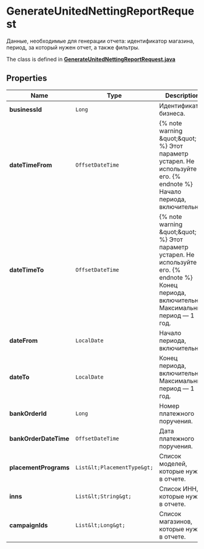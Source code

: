 

# GenerateUnitedNettingReportRequest

Данные, необходимые для генерации отчета: идентификатор магазина, период, за который нужен отчет, а также фильтры. 

The class is defined in **[GenerateUnitedNettingReportRequest.java](../../src/main/java/org/openapitools/model/GenerateUnitedNettingReportRequest.java)**

## Properties

Name | Type | Description | Notes
------------ | ------------- | ------------- | -------------
**businessId** | `Long` | Идентификатор бизнеса. | 
**dateTimeFrom** | `OffsetDateTime` | {% note warning \&quot;\&quot; %}  Этот параметр устарел. Не используйте его.  {% endnote %}  Начало периода, включительно.  |  [optional property]
**dateTimeTo** | `OffsetDateTime` | {% note warning \&quot;\&quot; %}  Этот параметр устарел. Не используйте его.  {% endnote %}  Конец периода, включительно. Максимальный период — 1 год.  |  [optional property]
**dateFrom** | `LocalDate` | Начало периода, включительно. |  [optional property]
**dateTo** | `LocalDate` | Конец периода, включительно. Максимальный период — 1 год. |  [optional property]
**bankOrderId** | `Long` | Номер платежного поручения. |  [optional property]
**bankOrderDateTime** | `OffsetDateTime` | Дата платежного поручения. |  [optional property]
**placementPrograms** | `List&lt;PlacementType&gt;` | Список моделей, которые нужны в отчете.  |  [optional property]
**inns** | `List&lt;String&gt;` | Список ИНН, которые нужны в отчете. |  [optional property]
**campaignIds** | `List&lt;Long&gt;` | Список магазинов, которые нужны в отчете. |  [optional property]












